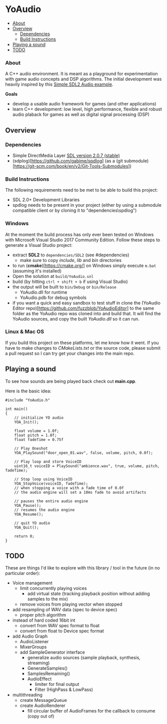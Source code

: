 # YoAudio

- [About](#about)
- [Overview](#overview)
	- [Dependencies](#dependencies)
	- [Build Instructions](#build)
- [Playing a sound](#sound)
- [TODO](#todo)

### About <a name="about"></a>

A C++ audio environment. It is meant as a playground for experimentation with game audio concepts and DSP algorithms. The initial development was heavily inspired by this [Simple SDL2 Audio example](https://github.com/jakebesworth/Simple-SDL2-Audio).

**Goals**

- develop a usable audio framework for games (and other applications)
- learn C++ development: low level, high performance, flexible and robust audio plaback for games as well as digital signal processing (DSP)

## Overview <a name="overview"></a>

### Dependencies <a name="dependencies"></a>

- Simple DirectMedia Layer [SDL version 2.0.7 (stable)](http://libsdl.org/download-2.0.php)
- (sdplog)[https://github.com/gabime/spdlog] (as a (git submodule)[https://git-scm.com/book/en/v2/Git-Tools-Submodules])

### Build Instructions <a name="build"></a>

The following requirements need to be met to be able to build this project:

- SDL 2.0+ Development Libraries
- spdlog needs to be present in your project (either by using a submodule compatible client or by cloning it to "dependencies\spdlog")

### Windows

At the moment the build process has only ever been tested on Windows with Microsoft Visual Studio 2017 Community Edition. Follow these steps to generate a Visual Studio project:

- extract **SDL2** to `dependencies/SDL2` (see #dependencies)
	- make sure to copy *include*, *lib* and *bin* directories
- to run (**cmake**)[https://cmake.org/] on Windows simply execute `m.bat` (assuming it's installed)
- Open the solution at `build/YoAudio.snl`
- build (by hitting `ctrl + shift + b` if using Visual Studio)
- the output will be built to `bin/Debug` or `bin/Release`
	- YoAudio.dll for runtime
	- YoAudio.pdb for debug symbols
- if you want a quick and easy sandbox to test stuff in clone the (YoAudio Editor repo)[https://github.com/fuzzblob/YoAudioEditor] to the same folder as the YoAudio repo was cloned into and build that. It will find the YoAudio sources, and copy the built *YoAudio.dll* so it can run.

### Linux & Mac OS

If you build this project on these platforms, let me know how it went. If you have to make changes to *CMakeLists.txt* or the source code, please submit a pull request so I can try get your changes into the main repo.

## Playing a sound <a name="sound"></a>

To see how sounds are being played back check out **main.cpp**.

Here is the basic idea:

	#include "YoAudio.h"

	int main()
	{
		// initialize YO audio
		YOA_Init();
		
		float volume = 1.0f;
		float pitch = 1.0f;
		float fadeTime = 0.75f
		
		// Play Oneshot
		YOA_PlaySound("door_open_01.wav", false, volume, pitch, 0.0f);
		
		// Play loop and store VoiceID
		uint16_t voiceID = PlaySound("ambience.wav", true, volume, pitch, fadeTime);

		// Stop loop using VoiceID
		YOA_StopVoice(voiceID, fadeTime);
		// when stopping a voice with a fade time of 0.0f
		// the audio engine will set a 10ms fade to avoid artifacts

		// pauses the entire audio engine
		YOA_Pause();
		// resumes the audio engine
		YOA_Resume();

		// quit YO audio
		YOA_Quit();
		
		return 0;
	}

## TODO <a name="todo"></a>

These are things I'd like to explore with this library / tool in the future (in no particular order):

- Voice management
	- limit concurrently playing voices
		- add virtual state (tracking playback position without adding samples to the mix)
	- remove voices from playing vector when stopped
- add resampling of WAV data (spec to device spec)
	- proper pitch algorithm
- instead of hard coded 16bit int
	- convert from WAV spec format to float
	- convert from float to Device spec format
- add Audio Graph	
	- AudioListener
	- MixerGroups
	- add SampleGenerator interface
		- generalize audio sources (sample playback, synthesis, streaming)
		- GenerateSamples()
		- SamplesRemaining()
		- AudioEffect
			- limiter for final output
			- Filter (HighPass & LowPass)
- multithreading
	- create MessageQueue
	- create AudioRenderer
		- fill circular buffer of AudioFrames for the callback to consume (copy out of)
